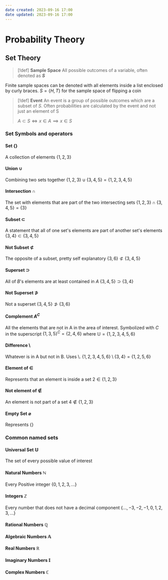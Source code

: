 ```yaml
---
date created: 2023-09-16 17:00
date updated: 2023-09-16 17:00
---
```


# Probability Theory

## Set Theory

> [!def]
> **Sample Space**
> All possible outcomes of a variable, often denoted as **$S$**

Finite sample spaces can be denoted with all elements inside a list enclosed by curly braces.
$S=\{H,T\}$ for the sample space of flipping a coin

> [!def]
> **Event**
> An event is a group of possible outcomes which are a subset of $S$. Often probabilities are calculated by the event and not just an element of S
> 
> $A\subset S\iff x\in A \implies x\in S$

### Set Symbols and operators
#### Set $\{\}$
A collection of elements
$\{1, 2, 3\}$

#### Union $\cup$
Combining two sets together
$\{1,2,3\}\cup\{3,4,5\}=\{1,2,3,4,5\}$

#### Intersection $\cap$
The set with elements that are part of the two intersecting sets
$\{1,2,3\}\cap\{3,4,5\}=\{3\}$

#### Subset $\subset$
A statement that all of one set's elements are part of another set's elements
$\{3,4\}\subset\{3,4,5\}$

#### Not Subset $\not\subset$
The opposite of a subset, pretty self explanatory
$\{3,6\}\not\subset\{3,4,5\}$

#### Superset $\supset$
All of $B$'s elements are at least contained in $A$
$\{3,4,5\}\supset\{3,4\}$

#### Not Superset $\not\supset$
Not a superset
$\{3,4,5\}\not\supset\{3,6\}$

#### Complement $A^C$
All the elements that are not in A in the area of interest. Symbolized with $C$ in the superscript
$\{1,3,5\}^C=\{2,4,6\}$ where $\mathbb{U}=\{1,2,3,4,5,6\}$

#### Difference $\setminus$
Whatever is in A but not in B. Uses $\setminus$.
$\{1,2,3,4,5,6\}\setminus\{3,4\}=\{1,2,5,6\}$

#### Element of $\in$
Represents that an element is inside a set
$2\in\{1,2,3\}$

#### Not element of $\notin$
An element is not part of a set
$4\notin\{1,2,3\}$

#### Empty Set $\varnothing$
Represents $\{\}$

### Common named sets
#### Universal Set $\mathbb{U}$
The set of every possible value of interest

#### Natural Numbers $\mathbb{N}$
Every Positive integer
$\{0,1,2,3,...\}$

#### Integers $\mathbb{Z}$
Every number that does not have a decimal component
$\{...,-3,-2,-1,0,1,2,3,...\}$
#### Rational Numbers $\mathbb{Q}$

#### Algebraic Numbers $\mathbb{A}$

#### Real Numbers $\mathbb{R}$

#### Imaginary Numbers $\mathbb{I}$

#### Complex Numbers $\mathbb{C}$